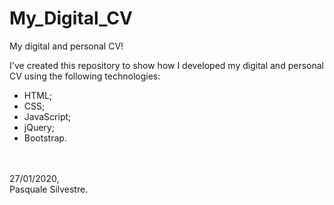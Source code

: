 # My_Digital_CV
My digital and personal CV!

I've created this repository to show how I developed my digital and personal CV using the following technologies:<br>

  - HTML;<br>
  - CSS;<br>
  - JavaScript;<br>
  - jQuery;<br>
  - Bootstrap.<br><br><br>
  
  
27/01/2020,<br>
Pasquale Silvestre.
